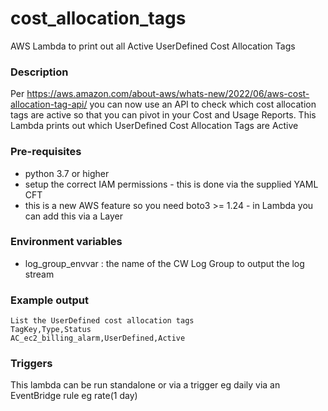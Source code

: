 # cost_allocation_tags
AWS Lambda to print out all Active UserDefined Cost Allocation Tags

### Description
Per https://aws.amazon.com/about-aws/whats-new/2022/06/aws-cost-allocation-tag-api/ you can now
use an API to check which cost allocation tags are active so that you can pivot in your 
Cost and Usage Reports.
This Lambda prints out which UserDefined Cost Allocation Tags are Active

### Pre-requisites
* python 3.7 or higher
* setup the correct IAM permissions - this is done via the supplied YAML CFT
* this is a new AWS feature so you need boto3 >= 1.24 - in Lambda you can add this via a Layer

### Environment variables
* log_group_envvar : the name of the CW Log Group to output the log stream

### Example output
```
List the UserDefined cost allocation tags
TagKey,Type,Status
AC_ec2_billing_alarm,UserDefined,Active
```

### Triggers
This lambda can be run standalone or via a trigger eg daily via an EventBridge rule eg rate(1 day)
